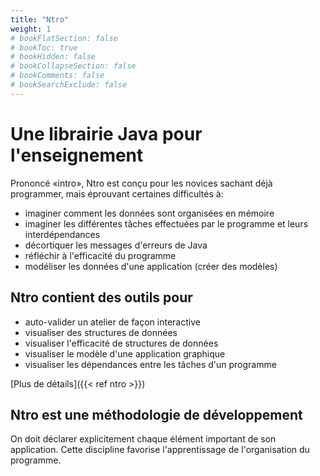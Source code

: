 ```yaml
---
title: "Ntro"
weight: 1
# bookFlatSection: false
# bookToc: true
# bookHidden: false
# bookCollapseSection: false
# bookComments: false
# bookSearchExclude: false
---
```


# Une librairie Java pour l'enseignement

Prononcé «intro», Ntro est conçu pour les novices sachant déjà programmer, mais éprouvant certaines difficultés à:

* imaginer comment les données sont organisées en mémoire
* imaginer les différentes tâches effectuées par le programme et leurs interdépendances
* décortiquer les messages d'erreurs de Java
* réfléchir à l'efficacité du programme
* modéliser les données d'une application (créer des modèles)


## Ntro contient des outils pour

* auto-valider un atelier de façon interactive
* visualiser des structures de données
* visualiser l'efficacité de structures de données
* visualiser le modèle d'une application graphique
* visualiser les dépendances entre les tâches d'un programme

[Plus de détails]({{< ref ntro >}})

## Ntro est une méthodologie de développement

On doit déclarer explicitement chaque élément important de son application.
Cette discipline favorise l'apprentissage de l'organisation du programme.







